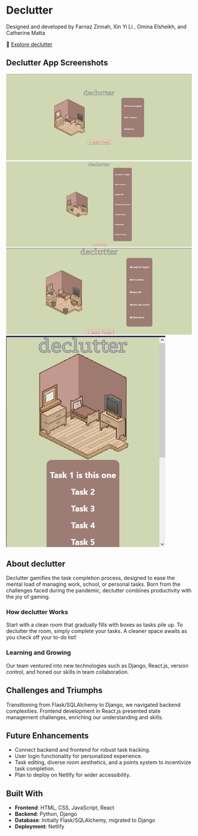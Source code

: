 # Declutter

Designed and developed by Farnaz Zinnah, Xin Yi Li , Omina Elsheikh, and Catherine Matta 

🔗 [Explore declutter](https://de-clutter.netlify.app/)

## Declutter App Screenshots
![Image 1](https://github.com/fzinnah17/declutter/blob/master/declutterOne.jpeg)
![Image 2](https://github.com/fzinnah17/declutter/blob/master/declutterTwo.jpeg)
![Image 3](https://github.com/fzinnah17/declutter/blob/master/declutterThree.jpeg)
![Image 4](https://github.com/fzinnah17/declutter/blob/master/declutterFour.jpeg)


## About declutter

Declutter gamifies the task completion process, designed to ease the mental load of managing work, school, or personal tasks. Born from the challenges faced during the pandemic, declutter combines productivity with the joy of gaming.

### How declutter Works

Start with a clean room that gradually fills with boxes as tasks pile up. To declutter the room, simply complete your tasks. A cleaner space awaits as you check off your to-do list!

### Learning and Growing

Our team ventured into new technologies such as Django, React.js, version control, and honed our skills in team collaboration.

## Challenges and Triumphs

Transitioning from Flask/SQLAlchemy to Django, we navigated backend complexities. Frontend development in React.js presented state management challenges, enriching our understanding and skills.

## Future Enhancements

- Connect backend and frontend for robust task tracking.
- User login functionality for personalized experience.
- Task editing, diverse room aesthetics, and a points system to incentivize task completion.
- Plan to deploy on Netlify for wider accessibility.

## Built With

- **Frontend**: HTML, CSS, JavaScript, React
- **Backend**: Python, Django
- **Database**: Initially Flask/SQLAlchemy, migrated to Django
- **Deployment**: Netlify
